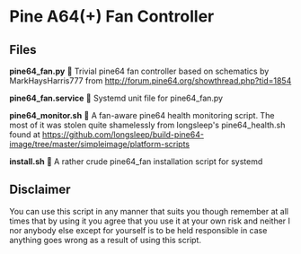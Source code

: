 # Pine A64(+) Fan Controller

## Files

__pine64_fan.py__  Trivial pine64 fan controller based on schematics by MarkHaysHarris777 from http://forum.pine64.org/showthread.php?tid=1854

__pine64_fan.service__  Systemd unit file for pine64_fan.py

__pine64_monitor.sh__  A fan-aware pine64 health monitoring script. The most of it was stolen quite shamelessly from longsleep's pine64_health.sh found at https://github.com/longsleep/build-pine64-image/tree/master/simpleimage/platform-scripts

__install.sh__  A rather crude pine64_fan installation script for systemd

## Disclaimer

You can use this script in any manner that suits you though remember at all times that by using it you agree that you use it at your own risk and neither I nor anybody else except for yourself is to be held responsible in case anything goes wrong as a result of using this script.
